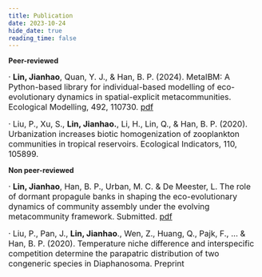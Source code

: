 ```yaml
---
title: Publication
date: 2023-10-24
hide_date: true
reading_time: false
---
```


**Peer-reviewed**

<font size=3.5>· **Lin, Jianhao**, Quan, Y. J., & Han, B. P. (2024). MetaIBM: A Python-based library for individual-based modelling of eco-evolutionary dynamics in spatial-explicit metacommunities. Ecological Modelling, 492, 110730. [pdf](https://drive.google.com/file/d/19n52qjGCbdRPtQRDiW_8o5gY1FRGm0mO/view) </font>

<font size=3.5>· Liu, P., Xu, S., **Lin, Jianhao.**, Li, H., Lin, Q., & Han, B. P. (2020). Urbanization increases biotic homogenization of zooplankton communities in tropical reservoirs. Ecological Indicators, 110, 105899. </font>

**Non peer-reviewed**

<font size=3.5>· **Lin, Jianhao**, Han, B. P., Urban, M. C. & De Meester, L. The role of dormant propagule banks in shaping the eco-evolutionary dynamics of community assembly under the evolving metacommunity framework. Submitted. [pdf](https://drive.google.com/file/d/1S1sA3p3g6yv7jXIzUvmogdn7DGDI2-Hk/view)</font>

<font size=3.5>· Liu, P., Pan, J., **Lin, Jianhao**., Wen, Z., Huang, Q., Pajk, F., ... & Han, B. P. (2020). Temperature niche difference and interspecific competition determine the parapatric distribution of two congeneric species in Diaphanosoma. Preprint </font>

